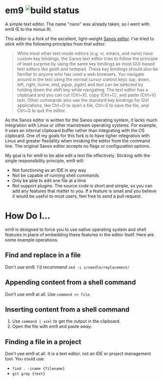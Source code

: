 # em9 ![build status](https://api.travis-ci.org/jncraton/em9.png)

A simple text editor. The name "nano" was already taken, so I went with em9 (E to the minus 9).

This editor is a fork of the excellent, light-weight [Sanos editor](http://www.jbox.dk/sanos/editor.htm). I've tried to stick with the following principles from that editor:

> While most other text-mode editors (e.g. vi, emacs, and nano) have custom key bindings, the Sanos text editor tries to follow the principle of least surprise by using the same key bindings as most GUI-based text editors like gedit and notepad. These key bindings should also be familiar to anyone who has used a web browsers. You navigate around in the text using the normal cursor control keys (up, down, left, right, home, end, pgup, pgdn) and text can be selected by holding down the shift key while navigating. The text editor has a clipboard and you can cut (Ctrl+X), copy (Ctrl+C), and paste (Ctrl+V) text. Other commands also use the standard key bindings for GUI applications, like Ctrl+O to open a file, Ctrl+S to save the file, and Ctrl+Q to quit the editor.

As the Sanos editor is written for the Sanos operating system, it lacks much integration with Linux or other mainstream operating systems. For example, it uses an internal clipboard buffer rather than integrating with the OS clipboard. One of my goals for this fork is to have tigher integration with Linux and greater flexibility when invoking the editor from the command line. The original Sanos editor accepts no flags or configuration options.

My goal is for em9 to be able edit a text file effectively. Sticking with the single responsibility principle, em9 will:

- Not functioning as an IDE in any way
- Not be capable of running shell commands
- Only be able to edit one file at a time
- Not support plugins. The source code is short and simple, so you can add any features that matter to you. If a feature is small and you believe it would be useful to most users, feel free to send a pull request.

# How Do I...

em9 is designed to force you to use native operating system and shell features in place of embedding these features in the editor itself. Here are some example operations.

## Find and replace in a file

Don't use em9. I'd recommend `sed -i s/needle/replacement/`

## Appending content from a shell command

Don't use em9 at all. Use `command >> file`.

## Inserting content from a shell command

1. Use `command | xsel` to get the output in the clipboard.
2. Open the file with em9 and paste away.

## Finding a file in a project

Don't use em9 at all. It is a text editor, not an IDE or project management tool. You could use:

- `find . -iname {filename}`
- `git grep {text}` 
